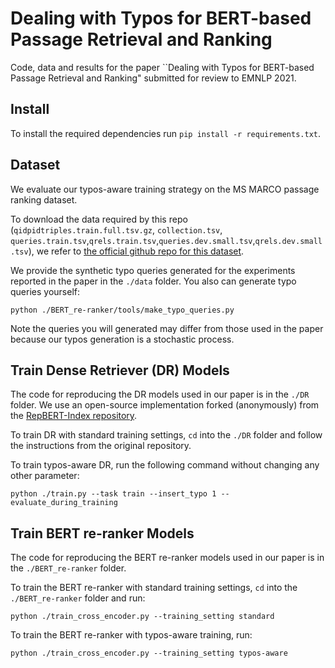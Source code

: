 # Dealing with Typos for BERT-based Passage Retrieval and Ranking

Code, data and results for the paper ``Dealing with Typos for BERT-based Passage Retrieval and Ranking" submitted for review to EMNLP 2021.


## Install
To install the required dependencies run `pip install -r requirements.txt`.

## Dataset
We evaluate our typos-aware training strategy on the MS MARCO passage ranking dataset. 

To download the data required by this repo (`qidpidtriples.train.full.tsv.gz`, `collection.tsv`, `queries.train.tsv`,`qrels.train.tsv`,`queries.dev.small.tsv`,`qrels.dev.small.tsv`), we refer to [the official github repo for this dataset](https://github.com/microsoft/MSMARCO-Passage-Ranking).

We provide the synthetic typo queries generated for the experiments reported in the paper in the `./data` folder. You also can generate typo queries yourself:

```
python ./BERT_re-ranker/tools/make_typo_queries.py
```

Note the queries you will generated may differ from those used in the paper because our typos generation is a stochastic process.

## Train Dense Retriever (DR) Models
The code for reproducing the DR models used in our paper is in the `./DR` folder.
We use an open-source implementation forked (anonymously) from the [RepBERT-Index repository](https://github.com/jingtaozhan/RepBERT-Index).

To train DR with standard training settings, `cd` into the `./DR` folder and follow the instructions from the original repository.

To train typos-aware DR, run the following command without changing any other parameter:
 
```
python ./train.py --task train --insert_typo 1 --evaluate_during_training
```

## Train BERT re-ranker Models
The code for reproducing the BERT re-ranker models used in our paper is in the `./BERT_re-ranker` folder. 

To train the BERT re-ranker with standard training settings, `cd` into the `./BERT_re-ranker` folder and run:

```
python ./train_cross_encoder.py --training_setting standard
```

To train the BERT re-ranker with typos-aware training, run:

```
python ./train_cross_encoder.py --training_setting typos-aware
```



